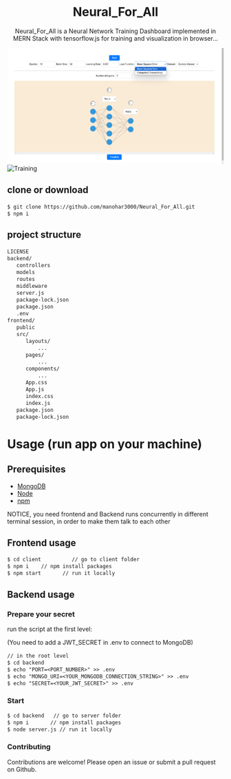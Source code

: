 <h1 align="center">
Neural_For_All
</h1>
<p align="center">
Neural_For_All is a Neural Network Training Dashboard implemented in MERN Stack with tensorflow.js for training and visualization in browser...
</p>

![Home](https://github.com/manohar3000/Neural_For_All/blob/main/assets/Home.png)<br>
![Training](https://github.com/user-attachments/assets/729b17dc-a0ea-4ec1-aa48-23fdf6d70992)



## clone or download
```terminal
$ git clone https://github.com/manohar3000/Neural_For_All.git
$ npm i
```

## project structure
```terminal
LICENSE
backend/
   controllers
   models
   routes
   middleware
   server.js
   package-lock.json
   package.json  
   .env
frontend/
   public
   src/
      layouts/
          ...
      pages/
          ...
      components/
          ...
      App.css
      App.js
      index.css
      index.js
   package.json
   package-lock.json  
```
# Usage (run app on your machine)
## Prerequisites
- [MongoDB](https://gist.github.com/nrollr/9f523ae17ecdbb50311980503409aeb3)
- [Node](https://nodejs.org/en/download/)
- [npm](https://nodejs.org/en/download/package-manager/)

NOTICE, you need frontend and Backend runs concurrently in different terminal session, in order to make them talk to each other

## Frontend usage
```terminal
$ cd client          // go to client folder
$ npm i    // npm install packages
$ npm start       // run it locally
```

## Backend usage

### Prepare your secret

run the script at the first level:

(You need to add a JWT_SECRET in .env to connect to MongoDB)

```terminal
// in the root level
$ cd backend
$ echo "PORT=<PORT_NUMBER>" >> .env
$ echo "MONGO_URI=<YOUR_MONGODB_CONNECTION_STRING>" >> .env
$ echo "SECRET=<YOUR_JWT_SECRET>" >> .env
```

### Start

```terminal
$ cd backend   // go to server folder
$ npm i       // npm install packages
$ node server.js // run it locally
```
### Contributing
Contributions are welcome! Please open an issue or submit a pull request on Github.

